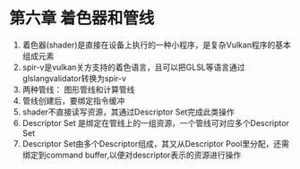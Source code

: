 # 第六章 着色器和管线

1. 着色器(shader)是直接在设备上执行的一种小程序，是复杂Vulkan程序的基本组成元素
2. spir-v是vulkan关方支持的着色语言，且可以把GLSL等语言通过glslangvalidator转换为spir-v
3. 两种管线： 图形管线和计算管线
4. 管线创建后，要绑定指令缓冲
5. shader不直接读写资源，其通过Descriptor Set完成此类操作
6. Descriptor Set 是绑定在管线上的一组资源，一个管线可对应多个Descriptor Set
7. Descriptor Set由多个Descriptor组成，其又从Descriptor Pool里分配，还需绑定到command buffer,以便对descriptor表示的资源进行操作
